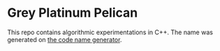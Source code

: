 # Grey Platinum Pelican

This repo contains algorithmic experimentations in C++.
The name was generated on [the code name generator](https://www.codenamegenerator.com).
